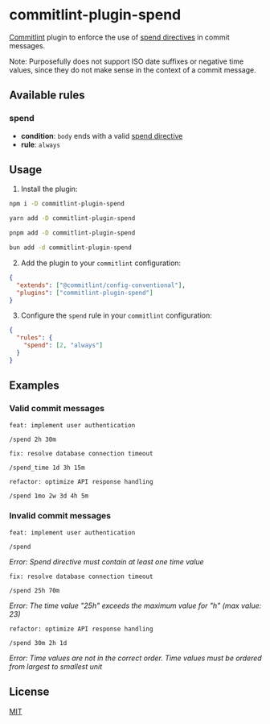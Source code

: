# commitlint-plugin-spend

[Commitlint](https://commitlint.js.org/) plugin to enforce the use of [spend directives](https://docs.gitlab.com/ee/user/project/quick_actions.html#issues-merge-requests-and-epics) in commit messages.

Note: Purposefully does not support ISO date suffixes or negative time values, since they do not make sense in the context of a commit message.

## Available rules

### spend

- **condition**: `body` ends with a valid [spend directive](https://docs.gitlab.com/ee/user/project/quick_actions.html#issues-merge-requests-and-epics)
- **rule**: `always`

## Usage

1. Install the plugin:

```bash
npm i -D commitlint-plugin-spend
```

```bash
yarn add -D commitlint-plugin-spend
```

```bash
pnpm add -D commitlint-plugin-spend
```

```bash
bun add -d commitlint-plugin-spend
```

2. Add the plugin to your `commitlint` configuration:

```json
{
  "extends": ["@commitlint/config-conventional"],
  "plugins": ["commitlint-plugin-spend"]
}
```

3. Configure the `spend` rule in your `commitlint` configuration:

```json
{
  "rules": {
    "spend": [2, "always"]
  }
}
```

## Examples

### Valid commit messages

```text
feat: implement user authentication

/spend 2h 30m
```

```text
fix: resolve database connection timeout

/spend_time 1d 3h 15m
```

```text
refactor: optimize API response handling

/spend 1mo 2w 3d 4h 5m
```

### Invalid commit messages

```text
feat: implement user authentication

/spend
```

_Error: Spend directive must contain at least one time value_

```text
fix: resolve database connection timeout

/spend 25h 70m
```

_Error: The time value "25h" exceeds the maximum value for "h" (max value: 23)_

```text
refactor: optimize API response handling

/spend 30m 2h 1d
```

_Error: Time values are not in the correct order. Time values must be ordered from largest to smallest unit_

## License

[MIT](./LICENSE)
